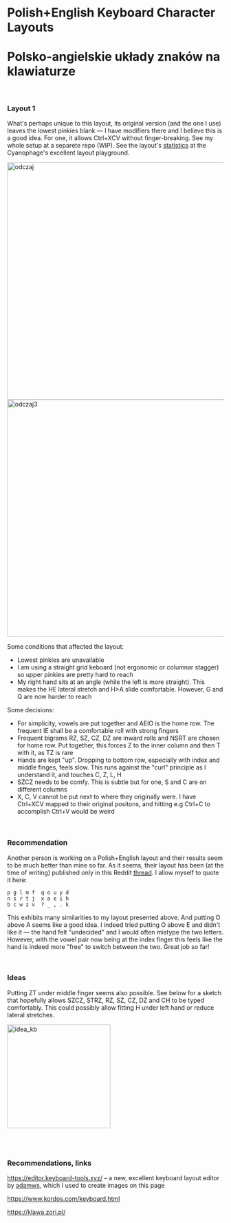 # Polish+English Keyboard Character Layouts <br><br>Polsko-angielskie układy znaków na klawiaturze

<br>

### Layout 1

What's perhaps unique to this layout, its original version (and the one I use) leaves the lowest pinkies blank — I have modifiers there and I believe this is a good idea. For one, it allows Ctrl+XCV without finger-breaking. 
See my whole setup at a separete repo (WIP). See the layout's [statistics](https://cyanophage.github.io/playground.html?layout=qdczv%3Dguyx%3Bnsrtlhaeio%27kwmb*fp%2C.j%5C%2F-&mode=ergo&lan=polish&thumb=l) at the Cyanophage's excellent layout playground.

<img width="550" alt="odczaj" src="https://github.com/user-attachments/assets/ce0c4ddf-42f4-4b4c-8728-66dd42feb60f" />
<img width="550" alt="odczaj3" src="https://github.com/user-attachments/assets/c2b22d06-3eef-4f24-927d-35a004f36150" />

<br>

Some conditions that affected the layout: 
* Lowest pinkies are unavailable
* I am using a straight grid keboard (not ergonomic or columnar stagger) so upper pinkies are pretty hard to reach
* My right hand sits at an angle (while the left is more straight). This makes the HE lateral stretch and H>A slide comfortable. However, G and Q are now harder to reach

Some decisions:
* For simplicity, vowels are put together and AEIO is the home row. The frequent IE shall be a comfortable roll with strong fingers
* Frequent bigrams RZ, SZ, CZ, DZ are inward rolls and NSRT are chosen for home row. Put together, this forces Z to the inner column and then T with it, as TZ is rare
* Hands are kept "up". Dropping to bottom row, especially with index and middle finges, feels slow. This runs against the "curl" principle as I understand it, and touches C, Z, L, H
* SZCZ needs to be comfy. This is subtle but for one, S and C are on different columns
* X, C, V cannot be put next to where they originally were. I have Ctrl+XCV mapped to their original positons, and hitting e.g Ctrl+C to accomplish Ctrl+V would be weird

<br>

### Recommendation

Another person is working on a Polish+English layout and their results seem to be much better than mine so far. As it seems, their layout has been (at the time of writing) 
published only in this Reddit [thread](https://www.reddit.com/r/KeyboardLayouts/comments/1leon5u/keyboard_layout_advice_enpl/). I allow myself to quote it here: 
```
p g l m f  q o u y d
n s r t j  x a e i h
b c w z v  ? _ , . k
```
This exhibits many similarities to my layout presented above. And putting O above A seems like a good idea. I indeed tried putting O above E and didn't like it — the hand felt "undecided" and I would often 
mistype the two letters. However, with the vowel pair now being at the index finger this feels like the hand is indeed more "free" to switch between the two. Great job so far!

<br>

### Ideas

Putting ZT under middle finger seems also possible. See below for a sketch that hopefully allows SZCZ, STRZ, RZ, SZ, CZ, DZ and CH to be typed comfortably. This could possibly allow fitting H under left hand or reduce lateral stretches.

<img width="240" alt="idea_kb" src="https://github.com/user-attachments/assets/1cd6947f-602a-487d-bb74-d003c5b23692" />

<br><br>

### Recommendations, links

https://editor.keyboard-tools.xyz/ – a new, excellent keyboard layout editor by [adamws](https://github.com/adamws), which I used to create images on this page

https://www.kordos.com/keyboard.html

https://klawa.zori.pl/



<br><br><br><br><br><br><br><br>

<!-- ... 

include inward rolls on some frequent-est Polish bigrams like IE, RZ, SZ, CZ, DZ. 
Others are a lateral stretch on HE (Colemak style) and same-finger HA, neither of which I find uncomfortable.
<br><br><br><br><br>

<p align="center"> </p>



However, with the UU now being at index I imagine this comes across as the two vowels are now at index finger, the hand feels more mobile.

Some features 

Some circumstances that shaped up this layout: 
opposes
is aligned to the keyboard
SFB  Same Finger Bigram

Curl
curl" principle in "hands down layout" refers to a design philosophy that leverages the natural inward curling motion

than they could be
(SFB) from H to A
-->







